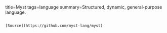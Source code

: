title=Myst
tags=language
summary=Structured, dynamic, general-purpose language.
~~~~~~

[Source](https://github.com/myst-lang/myst)

